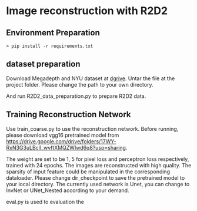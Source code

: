 # Image reconstruction with R2D2


## Environment Preparation 

``` 
> pip install -r requirements.txt

```
## dataset preparation 
Download Megadepth and NYU dataset at [dgrive](https://drive.google.com/file/d/1StpUiEauckZcxHZeBzoq6L2K7pcB9v3E/view?usp=drive_open). Untar the file at the project folder. Please change the path to your own directory.

And run R2D2_data_preparation.py to prepare R2D2 data.

## Training Reconstruction Network
Use train_coarse.py to use the reconstruction network. Before running, please download vgg16 pretrained model from https://drive.google.com/drive/folders/17WY-RxN3G3uLBclI_wvftXMQZWIwd6q8?usp=sharing.  

The weight are set to be 1, 5 for pixel loss and perceptron loss respectively, trained with 24 epochs. The images are reconstructed with high quality. The sparsity of input feature could be manipulated in the corresponding dataloader. Please change dir_checkpoint to save the pretrained model to your local directory. The currently used network is Unet, you can change to InvNet or UNet_Nested according to your demand.  

eval.py is used to evaluation the 